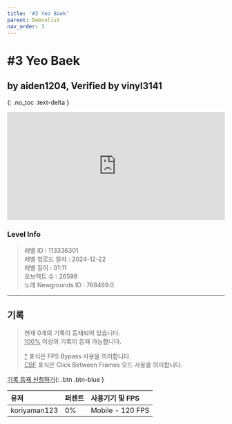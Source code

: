 ```yaml
---   
title: '#3 Yeo Baek'   
parent: Demonlist   
nav_order: 3   
---
```

# #3 Yeo Baek   
## by aiden1204, Verified by vinyl3141   
{: .no_toc .text-delta }   
<p>
<iframe allow="accelerometer; autoplay; clipboard-write; encrypted-media; gyroscope; picture-in-picture" allowfullscreen="true" frameborder="0" height="250px" src="https://www.youtube.com/embed/8Mjzl_m_2Ik" width="100%"></iframe>
</p>

### Level Info
> 레벨 ID : 113336301   
> 레벨 업로드 일자 : 2024-12-22   
> 레벨 길이 : 01:11   
> 오브젝트 수 : 26598   
> 노래 Newgrounds ID : 768489.0   




---

## 기록   

> 현재 0개의 기록이 등재되어 있습니다.  
> <U>100%</U> 이상의 기록이 등재 가능합니다. 
>    
> <U>*</U> 표식은 FPS Bypass 사용을 의미합니다.   
> <U>CBF</U>  표식은 Click Between Frames 모드 사용을 의미합니다.   

[기록 등재 신청하기](https://gmdquackforum.site/submit.html){: .btn .btn-blue }   

| 유저         | 퍼센트             | 사용기기 및 FPS |   
|:-------------|:------------------|:---------------|   
| koriyaman123  | 0%               | Mobile - 120 FPS |   

